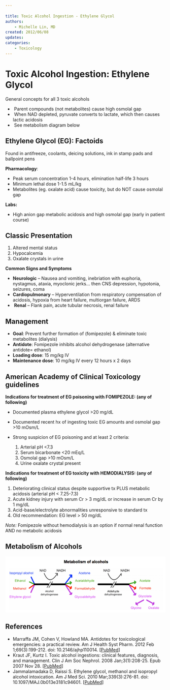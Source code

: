 ```yaml
---

title: Toxic Alcohol Ingestion - Ethylene Glycol
authors:
    - Michelle Lin, MD
created: 2012/06/08
updates:
categories:
    - Toxicology
---
```


# Toxic Alcohol Ingestion: Ethylene Glycol

General concepts for all 3 toxic alcohols

-  Parent compounds (not metabolites) cause high osmolal gap
-  When NAD depleted, pyruvate converts to lactate, which then causes lactic acidosis
-  See metabolism diagram below

## Ethylene Glycol (EG): Factoids

Found in antifreeze, coolants, deicing solutions, ink in stamp pads and ballpoint pens

**Pharmacology**:

- Peak serum concentration 1-4 hours, elimination half-life 3 hours
- Minimum lethal dose 1-1.5 mL/kg 
- Metabolites (eg. oxalate acid) cause toxicity, but do NOT cause osmolal gap

**Labs:** 

- High anion gap metabolic acidosis and high osmolal gap (early in patient course)

## Classic Presentation 

1. Altered mental status
2. Hypocalcemia
3. Oxalate crystals in urine

**Common Signs and Symptoms**

- **Neurologic** – Nausea and vomiting, inebriation with euphoria, nystagmus, ataxia, myoclonic jerks… then CNS depression, hypotonia, seizures, coma
- **Cardiopulmonary** – Hyperventilation from respiratory compensation of acidosis, hypoxia from heart failure, multiorgan failure, ARDS
-  **Renal** – Flank pain, acute tubular necrosis, renal failure

## Management

- **Goal**: Prevent further formation of (<span class="drug">fomipezole</span>) & eliminate toxic metabolites (dialysis)
- **Antidote**: <span class="drug">Fomipezole</span> inhibits alcohol dehydrogenase (alternative antidote= ethanol)
- **Loading dose**: 15 mg/kg IV
- **Maintenance dose**: 10 mg/kg IV every 12 hours x 2 days 

## American Academy of Clinical Toxicology guidelines

**Indications for treatment of EG poisoning with FOMIPEZOLE: (any of following)**
- Documented plasma ethylene glycol >20 mg/dL
- Documented recent hx of ingesting toxic EG amounts and osmolal gap >10 mOsm/L
- Strong suspicion of EG poisoning and at least 2 criteria:

  1. Arterial pH &lt;7.3
  2. Serum bicarbonate &lt;20 mEq/L
  3. Osmolal gap >10 mOsm/L
  4. Urine oxalate crystal present

**Indications for treatment of EG toxicity with HEMODIALYSIS: (any of following)**

1. Deteriorating clinical status despite supportive tx PLUS metabolic acidosis (arterial pH &lt; 7.25-7.3)
2. Acute kidney injury with serum Cr > 3 mg/dL or increase in serum Cr by 1 mg/dL
3. Acid-base/electrolyte abnormalities unresponsive to standard tx
4. Old recommendation: EG level > 50 mg/dL

_Note:_ <span class="drug">Fomipezole</span> without hemodialysis is an option if normal renal function AND no metabolic acidosis

## Metabolism of Alcohols

![Metabolism of alcohols drawing](image-1.png)

## References

- Marraffa JM, Cohen V, Howland MA. Antidotes for toxicological emergencies: a practical review. Am J Health Syst Pharm. 2012 Feb 1;69(3):199-212. doi: 10.2146/ajhp110014. [[PubMed](https://www.ncbi.nlm.nih.gov/pubmed/?term=22261941)]
- Kraut JF, Kurtz I. Toxic alcohol ingestions: clinical features, diagnosis, and management. Clin J Am Soc Nephrol. 2008 Jan;3(1):208-25. Epub 2007 Nov 28. [[PubMed](https://www.ncbi.nlm.nih.gov/pubmed/?term=18045860)]
- Jammalamadaka D, Raissi S. Ethylene glycol, methanol and isopropyl alcohol intoxication. Am J Med Sci. 2010 Mar;339(3):276-81. doi: 10.1097/MAJ.0b013e3181c94601. [[PubMed](https://www.ncbi.nlm.nih.gov/pubmed/?term=20090509)]
